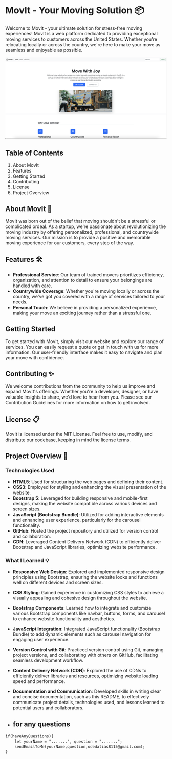 # MovIt - Your Moving Solution 📦

Welcome to MovIt - your ultimate solution for stress-free moving experiences! MovIt is a web platform dedicated to providing exceptional moving services to customers across the United States. Whether you're relocating locally or across the country, we're here to make your move as seamless and enjoyable as possible.

![mvoit](movit.png)

## Table of Contents 
1. About MovIt
2. Features
3. Getting Started
4. Contributing
5. License
6. Project Overview

## About MovIt 💬
MovIt was born out of the belief that moving shouldn't be a stressful or complicated ordeal. As a startup, we're passionate about revolutionizing the moving industry by offering personalized, professional, and countrywide moving services. Our mission is to provide a positive and memorable moving experience for our customers, every step of the way.

## Features 🛠️
- **Professional Service**: Our team of trained movers prioritizes efficiency, organization, and attention to detail to ensure your belongings are handled with care.
- **Countrywide Coverage**: Whether you're moving locally or across the country, we've got you covered with a range of services tailored to your needs.
- **Personal Touch**: We believe in providing a personalized experience, making your move an exciting journey rather than a stressful one.

## Getting Started
To get started with MovIt, simply visit our website and explore our range of services. You can easily request a quote or get in touch with us for more information. Our user-friendly interface makes it easy to navigate and plan your move with confidence.

## Contributing ✨
We welcome contributions from the community to help us improve and expand MovIt's offerings. Whether you're a developer, designer, or have valuable insights to share, we'd love to hear from you. Please see our Contribution Guidelines for more information on how to get involved.

## License 📋
MovIt is licensed under the MIT License. Feel free to use, modify, and distribute our codebase, keeping in mind the license terms.

## Project Overview 🧐
### Technologies Used
- **HTML5**: Used for structuring the web pages and defining their content.
- **CSS3**: Employed for styling and enhancing the visual presentation of the website.
- **Bootstrap 5**: Leveraged for building responsive and mobile-first designs, making the website compatible across various devices and screen sizes.
- **JavaScript (Bootstrap Bundle)**: Utilized for adding interactive elements and enhancing user experience, particularly for the carousel functionality.
- **GitHub**: Hosted the project repository and utilized for version control and collaboration.
- **CDN**: Leveraged Content Delivery Network (CDN) to efficiently deliver Bootstrap and JavaScript libraries, optimizing website performance.

### What I Learned 💡
- **Responsive Web Design**: Explored and implemented responsive design principles using Bootstrap, ensuring the website looks and functions well on different devices and screen sizes.
- **CSS Styling**: Gained experience in customizing CSS styles to achieve a visually appealing and cohesive design throughout the website.
- **Bootstrap Components**: Learned how to integrate and customize various Bootstrap components like navbar, buttons, forms, and carousel to enhance website functionality and aesthetics.
- **JavaScript Integration**: Integrated JavaScript functionality (Bootstrap Bundle) to add dynamic elements such as carousel navigation for engaging user experience.
- **Version Control with Git**: Practiced version control using Git, managing project versions, and collaborating with others on GitHub, facilitating seamless development workflow.
- **Content Delivery Network (CDN)**: Explored the use of CDNs to efficiently deliver libraries and resources, optimizing website loading speed and performance.
- **Documentation and Communication**: Developed skills in writing clear and concise documentation, such as this README, to effectively communicate project details, technologies used, and lessons learned to potential users and collaborators.

- ## for any questions

```
if(haveAnyQuestions){
    let yourName = ".......", question = ".......";
    sendEmailToMe(yourName,question,odedatias8115@gmail.com);
}
```
